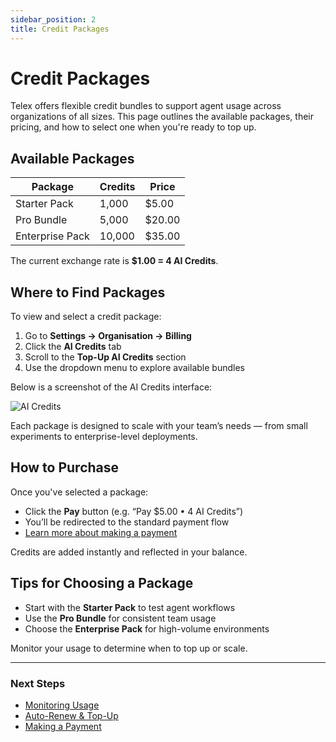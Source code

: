 ```yaml
---
sidebar_position: 2
title: Credit Packages
---
```


# Credit Packages

Telex offers flexible credit bundles to support agent usage across organizations of all sizes. This page outlines the available packages, their pricing, and how to select one when you're ready to top up.


## Available Packages

| Package           | Credits     | Price   |
|-------------------|-------------|---------|
| Starter Pack      | 1,000       | $5.00   |
| Pro Bundle        | 5,000       | $20.00  |
| Enterprise Pack   | 10,000      | $35.00 |

The current exchange rate is **$1.00 = 4 AI Credits**.


## Where to Find Packages

To view and select a credit package:

1. Go to **Settings → Organisation → Billing**
2. Click the **AI Credits** tab
3. Scroll to the **Top-Up AI Credits** section
4. Use the dropdown menu to explore available bundles


Below is a screenshot of the AI Credits interface:

![AI Credits](/img/ai-credits.png)

Each package is designed to scale with your team’s needs — from small experiments to enterprise-level deployments.

## How to Purchase

Once you've selected a package:

- Click the **Pay** button (e.g. “Pay $5.00 • 4 AI Credits”)
- You’ll be redirected to the standard payment flow  
- [Learn more about making a payment](../payment-transactions/making-a-payment)

Credits are added instantly and reflected in your balance.


## Tips for Choosing a Package

- Start with the **Starter Pack** to test agent workflows
- Use the **Pro Bundle** for consistent team usage
- Choose the **Enterprise Pack** for high-volume environments

Monitor your usage to determine when to top up or scale.

---

### Next Steps

- [Monitoring Usage](./monitoring-usage)
- [Auto-Renew & Top-Up](./auto-renew-top-up)
- [Making a Payment](../payment-transactions/making-a-payment)